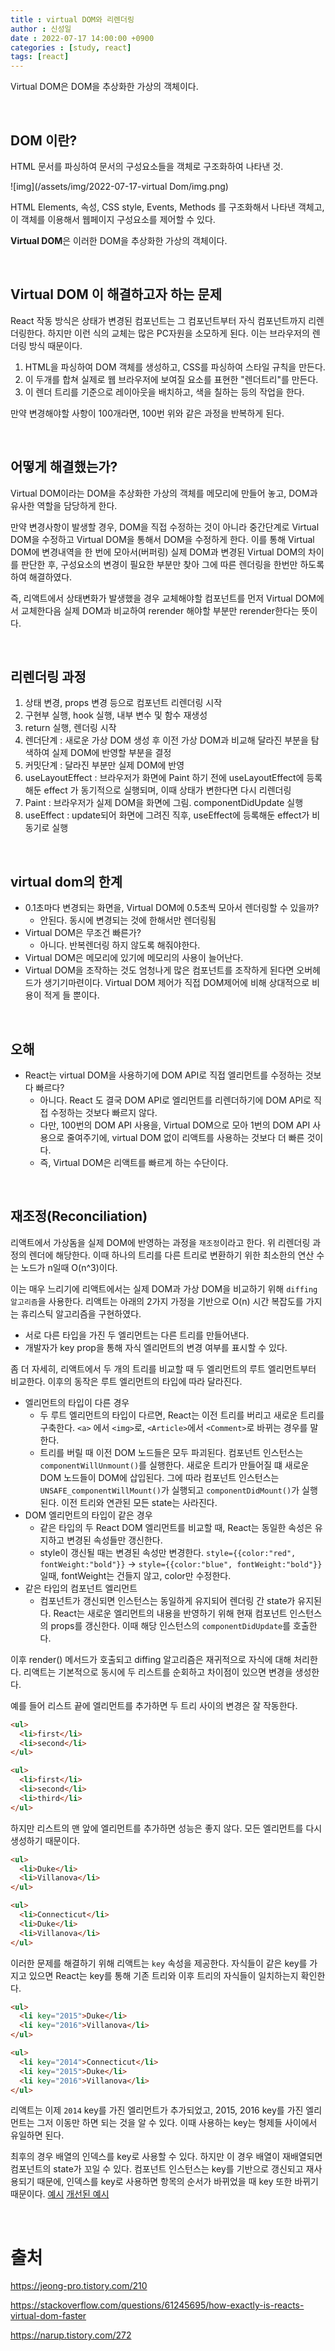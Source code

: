 ```yaml
---
title : virtual DOM와 리렌더링
author : 신성일
date : 2022-07-17 14:00:00 +0900
categories : [study, react]
tags: [react]
---
```




Virtual DOM은 DOM을 추상화한 가상의 객체이다.

<br/>

## DOM 이란?

HTML 문서를 파싱하여 문서의 구성요소들을 객체로 구조화하여 나타낸 것.

![img](/assets/img/2022-07-17-virtual Dom/img.png)

HTML Elements, 속성, CSS style, Events, Methods 를 구조화해서 나타낸 객체고, 이 객체를 이용해서 웹페이지 구성요소를 제어할 수 있다.



**Virtual DOM**은 이러한 DOM을 추상화한 가상의 객체이다.

<br/>

## Virtual DOM 이 해결하고자 하는 문제

React 작동 방식은 상태가 변경된 컴포넌트는 그 컴포넌트부터 자식 컴포넌트까지 리렌더링한다. 하지만 이런 식의 교체는 많은 PC자원을 소모하게 된다. 이는 브라우저의 렌더링 방식 때문이다. 

1. HTML을 파싱하여 DOM 객체를 생성하고, CSS를 파싱하여 스타일 규칙을 만든다.
2. 이 두개를 합쳐 실제로 웹 브라우저에 보여질 요소를 표현한 "렌더트리"를 만든다.
3. 이 렌더 트리를 기준으로 레이아웃을 배치하고, 색을 칠하는 등의 작업을 한다.

만약 변경해야할 사항이 100개라면, 100번 위와 같은 과정을 반복하게 된다.

<br/>

## 어떻게 해결했는가?

Virtual DOM이라는 DOM을 추상화한 가상의 객체를 메모리에 만들어 놓고, DOM과 유사한 역할을 담당하게 한다. 

만약 변경사항이 발생할 경우, DOM을 직접 수정하는 것이 아니라 중간단계로 Virtual DOM을 수정하고 Virtual DOM을 통해서 DOM을 수정하게 한다. 이를 통해 Virtual DOM에 변경내역을 한 번에 모아서(버퍼링) 실제 DOM과 변경된 Virtual DOM의 차이를 판단한 후, 구성요소의 변경이 필요한 부분만 찾아 그에 따른 렌더링을 한번만 하도록 하여 해결하였다.

즉, 리액트에서 상태변화가 발생했을 경우 교체해야할 컴포넌트를 먼저 Virtual DOM에서 교체한다음 실제 DOM과 비교하여 rerender 해야할 부분만 rerender한다는 뜻이다.

<br/>

## 리렌더링 과정

1. 상태 변경, props 변경 등으로 컴포넌트 리렌더링 시작
2. 구현부 실행, hook 실행, 내부 변수 및 함수 재생성
3. return 실행, 렌더링 시작
4. 렌더단계 : 새로운 가상 DOM 생성 후 이전 가상 DOM과 비교해 달라진 부분을 탐색하여 실제 DOM에 반영할 부분을 결정
5. 커밋단계 : 달라진 부분만 실제 DOM에 반영
6. useLayoutEffect : 브라우저가 화면에 Paint 하기 전에 useLayoutEffect에 등록해둔 effect 가 동기적으로 실행되며, 이때 상태가 변한다면 다시 리렌더링
7. Paint : 브라우저가 실제 DOM을 화면에 그림. componentDidUpdate 실행
8. useEffect : update되어 화면에 그려진 직후, useEffect에 등록해둔 effect가 비동기로 실행

<br/>

## virtual dom의 한계

- 0.1초마다 변경되는 화면을, Virtual DOM에 0.5초씩 모아서 렌더링할 수 있을까? 
  - 안된다. 동시에 변경되는 것에 한해서만 렌더링됨
- Virtual DOM은 무조건 빠른가?
  - 아니다. 반복렌더링 하지 않도록 해줘야한다. 
- Virtual DOM은 메모리에 있기에 메모리의 사용이 늘어난다.
- Virtual DOM을 조작하는 것도 엄청나게 많은 컴포넌트를 조작하게 된다면 오버헤드가 생기기마련이다. Virtual DOM 제어가 직접 DOM제어에 비해 상대적으로 비용이 적게 들 뿐이다. 

<br/>

## 오해

- React는 virtual DOM을 사용하기에 DOM API로 직접 엘리먼트를 수정하는 것보다 빠르다?
  - 아니다. React 도 결국 DOM API로 엘리먼트를 리렌더하기에 DOM API로 직접 수정하는 것보다 빠르지 않다.
  - 다만, 100번의 DOM API 사용을, Virtual DOM으로 모아 1번의 DOM API 사용으로 줄여주기에, virtual DOM 없이 리액트를 사용하는 것보다 더 빠른 것이다. 
  - 즉, Virtual DOM은 리액트를 빠르게 하는 수단이다.

<br/>

## 재조정(Reconciliation)

리액트에서 가상돔을 실제 DOM에 반영하는 과정을 `재조정`이라고 한다. 위 리렌더링 과정의 렌더에 해당한다. 이때 하나의 트리를 다른 트리로 변환하기 위한 최소한의 연산 수는 노드가 n일때 O(n^3)이다.

이는 매우 느리기에 리액트에서는 실제 DOM과 가상 DOM을 비교하기 위해 `diffing 알고리즘`을 사용한다. 리액트는 아래의 2가지 가정을 기반으로 O(n) 시간 복잡도를 가지는 휴리스틱 알고리즘을 구현하였다.

- 서로 다른 타입을 가진 두 엘리먼트는 다른 트리를 만들어낸다.
- 개발자가 key prop을 통해 자식 엘리먼트의 변경 여부를 표시할 수 있다.

좀 더 자세히, 리액트에서 두 개의 트리를 비교할 때 두 엘리먼트의 루트 엘리먼트부터 비교한다. 이후의 동작은 루트 엘리먼트의 타입에 따라 달라진다.

- 엘리먼트의 타입이 다른 경우
  - 두 루트 엘리먼트의 타입이 다르면, React는 이전 트리를 버리고 새로운 트리를 구축한다. `<a>` 에서 `<img>`로, `<Article>`에서 `<Comment>`로 바뀌는 경우를 말한다.
  - 트리를 버릴 때 이전 DOM 노드들은 모두 파괴된다. 컴포넌트 인스턴스는 `componentWillUnmount()`를 실행한다. 새로운 트리가 만들어질 떄 새로운 DOM 노드들이 DOM에 삽입된다. 그에 따라 컴포넌트 인스턴스는 `UNSAFE_componentWillMount()`가 실행되고 `componentDidMount()`가 실행된다. 이전 트리와 연관된 모든 state는 사라진다.
- DOM 엘리먼트의 타입이 같은 경우
  - 같은 타입의 두 React DOM 엘리먼트를 비교할 때, React는 동일한 속성은 유지하고 변경된 속성들만 갱신한다. 
  - style이 갱신될 때는 변경된 속성만 변경한다. `style={{color:"red", fontWeight:"bold"}}` -> `style={{color:"blue", fontWeight:"bold"}}`일때, fontWeight는 건들지 않고, color만 수정한다.
- 같은 타입의 컴포넌트 엘리먼트
  - 컴포넌트가 갱신되면 인스턴스는 동일하게 유지되어 렌더링 간 state가 유지된다. React는 새로운 엘리먼트의 내용을 반영하기 위해 현재 컴포넌트 인스턴스의 props를 갱신한다. 이때 해당 인스턴스의 `componentDidUpdate`를 호출한다. 

이후 render() 메서드가 호출되고 diffing 알고리즘은 재귀적으로 자식에 대해 처리한다. 리액트는 기본적으로 동시에 두 리스트를 순회하고 차이점이 있으면 변경을 생성한다.

예를 들어 리스트 끝에 엘리먼트를 추가하면 두 트리 사이의 변경은 잘 작동한다.

```html
<ul>
  <li>first</li>
  <li>second</li>
</ul>

<ul>
  <li>first</li>
  <li>second</li>
  <li>third</li>
</ul>
```

하지만 리스트의 맨 앞에 엘리먼트를 추가하면 성능은 좋지 않다. 모든 엘리먼트를 다시 생성하기 때문이다.

```html
<ul>
  <li>Duke</li>
  <li>Villanova</li>
</ul>

<ul>
  <li>Connecticut</li>
  <li>Duke</li>
  <li>Villanova</li>
</ul>
```

이러한 문제를 해결하기 위해 리액트는 `key` 속성을 제공한다. 자식들이 같은 key를 가지고 있으면 React는 key를 통해 기존 트리와 이후 트리의 자식들이 일치하는지 확인한다.

```html
<ul>
  <li key="2015">Duke</li>
  <li key="2016">Villanova</li>
</ul>

<ul>
  <li key="2014">Connecticut</li>
  <li key="2015">Duke</li>
  <li key="2016">Villanova</li>
</ul>
```

리액트는 이제 `2014` key를 가진 엘리먼트가 추가되었고, 2015, 2016 key를 가진 엘리먼트는 그저 이동만 하면 되는 것을 알 수 있다. 이때 사용하는 key는 형제들 사이에서 유일하면 된다. 

최후의 경우 배열의 인덱스를 key로 사용할 수 있다. 하지만 이 경우 배열이 재배열되면 컴포넌트의 state가 꼬일 수 있다. 컴포넌트 인스턴스는 key를 기반으로 갱신되고 재사용되기 때문에, 인덱스를 key로 사용하면 항목의 순서가 바뀌었을 때 key 또한 바뀌기 때문이다. [예시](https://codepen.io/pen?&editors=0010&layout=left) [개선된 예시](https://codepen.io/pen?&editors=0010&layout=left)

<br/>

# 출처

https://jeong-pro.tistory.com/210

https://stackoverflow.com/questions/61245695/how-exactly-is-reacts-virtual-dom-faster

https://narup.tistory.com/272
